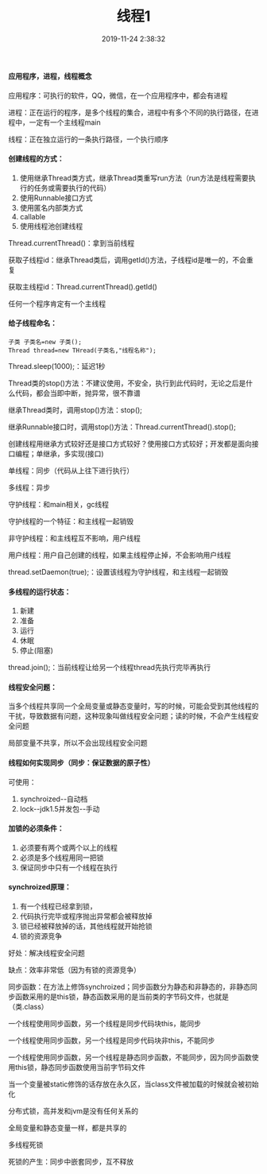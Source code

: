 ﻿---
title: 线程1
categories: 线程
date: 2019-11-24 2:38:32
tags:
  - 线程
---

#### 应用程序，进程，线程概念

应用程序：可执行的软件，QQ，微信，在一个应用程序中，都会有进程

进程：正在运行的程序，是多个线程的集合，进程中有多个不同的执行路径，在进程中，一定有一个主线程main

线程：正在独立运行的一条执行路径，一个执行顺序

#### 创建线程的方式：

1. 使用继承Thread类方式，继承Thread类重写run方法（run方法是线程需要执行的任务或需要执行的代码）
2. 使用Runnable接口方式
3. 使用匿名内部类方式
4. callable
5. 使用线程池创建线程

Thread.currentThread()：拿到当前线程

获取子线程id：继承Thread类后，调用getId()方法，子线程id是唯一的，不会重复

获取主线程id：Thread.currentThread().getId()

任何一个程序肯定有一个主线程

#### 给子线程命名：
```
子类 子类名=new 子类();
Thread thread=new THread(子类名,"线程名称");
```

Thread.sleep(1000);：延迟1秒

Thread类的stop()方法：不建议使用，不安全，执行到此代码时，无论之后是什么代码，都会当即中断，抛异常，很不靠谱

继承Thread类时，调用stop()方法：stop();

继承Runnable接口时，调用stop()方法：Thread.currentThread().stop();

创建线程用继承方式较好还是接口方式较好？使用接口方式较好；开发都是面向接口编程；单继承，多实现(接口)

单线程：同步（代码从上往下进行执行）

多线程：异步

守护线程：和main相关，gc线程

守护线程的一个特征：和主线程一起销毁

非守护线程：和主线程互不影响，用户线程

用户线程：用户自己创建的线程，如果主线程停止掉，不会影响用户线程

thread.setDaemon(true);：设置该线程为守护线程，和主线程一起销毁

#### 多线程的运行状态：
1. 新建
2. 准备
3. 运行
4. 休眠
5. 停止(阻塞)

thread.join();：当前线程让给另一个线程thread先执行完毕再执行

#### 线程安全问题：

当多个线程共享同一个全局变量或静态变量时，写的时候，可能会受到其他线程的干扰，导致数据有问题，这种现象叫做线程安全问题；读的时候，不会产生线程安全问题

局部变量不共享，所以不会出现线程安全问题

#### 线程如何实现同步（同步：保证数据的原子性）

可使用：

1. synchroized--自动档
2. lock--jdk1.5并发包--手动

#### 加锁的必须条件：

1. 必须要有两个或两个以上的线程
2. 必须是多个线程用同一把锁
3. 保证同步中只有一个线程在执行

#### synchroized原理：

1. 有一个线程已经拿到锁，
2. 代码执行完毕或程序抛出异常都会被释放掉
3. 锁已经被释放掉的话，其他线程就开始抢锁
4. 锁的资源竞争

好处：解决线程安全问题

缺点：效率非常低（因为有锁的资源竞争）

同步函数：在方法上修饰synchroized；同步函数分为静态和非静态的，非静态同步函数采用的是this锁，静态函数采用的是当前类的字节码文件，也就是（类.class）

一个线程使用同步函数，另一个线程是同步代码块this，能同步

一个线程使用同步函数，另一个线程是同步代码块非this，不能同步

一个线程使用同步函数，另一个线程是静态同步函数，不能同步，因为同步函数使用this锁，静态同步函数使用当前字节码文件

当一个变量被static修饰的话存放在永久区，当class文件被加载的时候就会被初始化

分布式锁，高并发和jvm是没有任何关系的

全局变量和静态变量一样，都是共享的

多线程死锁

死锁的产生：同步中嵌套同步，互不释放


